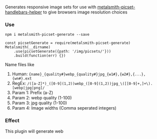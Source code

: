 Generates responsive image sets for use with [metalsmith-picset-handlebars-helper](https://github.com/AnthonyAstige/metalsmith-picset-handlebars-helper) to give browsers image resolution choices

### Use

`npm i metalsmith-picset-generate --save`

```
const picsetGenerate = require(metalsmith-picset-generate)
Metalsmith(__dirname)
	.use(picsetGenerate({path: '/img/picsets/'}))
	.build(function(err) {})
```
Name files like

 1. Human: `{name}_{quality#}webp_{quality#}jpg_{w1#},{w2#},{...},{wn#}.ext`
 1. RegEx: `/([a-Z]*)_([0-9](1,2))webp_([0-9](1,2))jpg_\([[0-9]+,]+\).[webp|jpg|png]/`
  1. Param 1: Prefix (a-Z)
  1. Param 2: webp quality (1-100)
  1. Param 3: jpg quality (1-100)
  1. Param 4: Image widths (Comma seperated integers)

### Effect

This plugin will generate web
